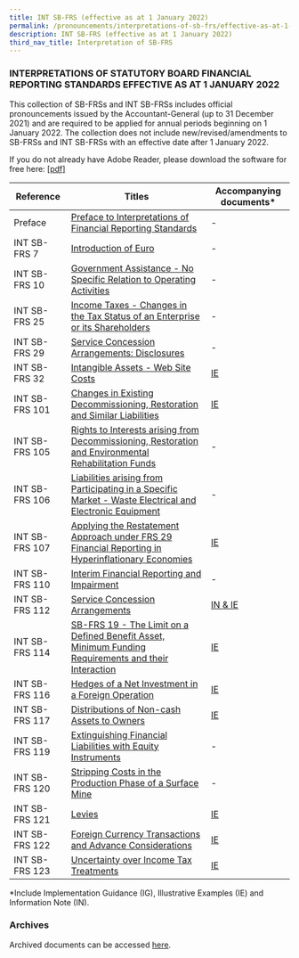 ```yaml
---
title: INT SB-FRS (effective as at 1 January 2022)
permalink: /pronouncements/interpretations-of-sb-frs/effective-as-at-1-january-2022/
description: INT SB-FRS (effective as at 1 January 2022)
third_nav_title: Interpretation of SB-FRS
---
```

### INTERPRETATIONS OF STATUTORY BOARD FINANCIAL REPORTING STANDARDS EFFECTIVE AS AT 1 JANUARY 2022

  

This collection of SB-FRSs and INT SB-FRSs includes official pronouncements issued by the Accountant-General (up to 31 December 2021) and are required to be applied for annual periods beginning on 1 January 2022. The collection does not include new/revised/amendments to SB-FRSs and INT SB-FRSs with an effective date after 1 January 2022.

If you do not already have Adobe Reader, please download the software for free here: [\[pdf\]](http://www.adobe.com/products/acrobat/readstep2.html)

| Reference | Titles | Accompanying documents\* |
| -------- | -------- | -------- |
| Preface | [Preface to Interpretations of Financial Reporting Standards](/files/Docs/Default%20Source/Int%20Sb%20Frs/Effective%20As%20At%201%20January%202022/int_sb-frs_preface.pdf) | - |
| INT SB-FRS 7 | [Introduction of Euro](/files/Docs/Default%20Source/Int%20Sb%20Frs/Effective%20As%20At%201%20January%202022/int_sb-frs_7_(2022).pdf) | - |
| INT SB-FRS 10 | [Government Assistance - No Specific Relation to Operating Activities](/files/Docs/Default%20Source/Int%20Sb%20Frs/Effective%20As%20At%201%20January%202022/int_sb-frs_10_(2022).pdf) | - |
| INT SB-FRS 25 | [Income Taxes - Changes in the Tax Status of an Enterprise or its Shareholders](/files/Docs/Default%20Source/Int%20Sb%20Frs/Effective%20As%20At%201%20January%202022/int_sb-frs_25_(2022).pdf) | - |
| INT SB-FRS 29 | [Service Concession Arrangements: Disclosures](/files/Docs/Default%20Source/Int%20Sb%20Frs/Effective%20As%20At%201%20January%202022/int_sb-frs_29_(2022).pdf) | - |
| INT SB-FRS 32 | [Intangible Assets - Web Site Costs](/files/Docs/Default%20Source/Int%20Sb%20Frs/Effective%20As%20At%201%20January%202022/int_sb-frs_32_(2022).pdf) | [IE](/files/Docs/Default%20Source/Int%20Sb%20Frs/Effective%20As%20At%201%20January%202022/int_sb-frs_32_ie_(2022).pdf) | 
| INT SB-FRS 101 | [Changes in Existing Decommissioning, Restoration and Similar Liabilities](/files/Docs/Default%20Source/Int%20Sb%20Frs/Effective%20As%20At%201%20January%202022/int_sb-frs_101_(2022).pdf) | [IE](/files/Docs/Default%20Source/Int%20Sb%20Frs/Effective%20As%20At%201%20January%202022/int_sb-frs_101_ie_(2022).pdf) | 
| INT SB-FRS 105 | [Rights to Interests arising from Decommissioning, Restoration and Environmental Rehabilitation Funds](/files/Docs/Default%20Source/Int%20Sb%20Frs/Effective%20As%20At%201%20January%202022/int_sb-frs_105_(2022).pdf) | - |
| INT SB-FRS 106 | [Liabilities arising from Participating in a Specific Market - Waste Electrical and Electronic Equipment](/files/Docs/Default%20Source/Int%20Sb%20Frs/Effective%20As%20At%201%20January%202022/int_sb-frs_106_(2022).pdf) | - |
| INT SB-FRS 107 | [Applying the Restatement Approach under FRS 29 Financial Reporting in Hyperinflationary Economies](/files/Docs/Default%20Source/Int%20Sb%20Frs/Effective%20As%20At%201%20January%202022/int_sb-frs_107_(2022).pdf) | [IE](/files/Docs/Default%20Source/Int%20Sb%20Frs/Effective%20As%20At%201%20January%202022/int_sb-frs_107_ie_(2022).pdf) | 
| INT SB-FRS 110 | [Interim Financial Reporting and Impairment](/files/Docs/Default%20Source/Int%20Sb%20Frs/Effective%20As%20At%201%20January%202022/sb-frs_110_(2022).pdf) | - |
| INT SB-FRS 112 | [Service Concession Arrangements](/files/Docs/Default%20Source/Int%20Sb%20Frs/Effective%20As%20At%201%20January%202022/int_sb-frs_112_(2022).pdf) | [IN & IE](/files/Docs/Default%20Source/Int%20Sb%20Frs/Effective%20As%20At%201%20January%202022/int_sb-frs_112_in_ie_(2022).pdf) |
| INT SB-FRS 114 | [SB-FRS 19 - The Limit on a Defined Benefit Asset, Minimum Funding Requirements and their Interaction](/files/Docs/Default%20Source/Int%20Sb%20Frs/Effective%20As%20At%201%20January%202022/int_sb-frs_114_(2022).pdf) | [IE](/files/Docs/Default%20Source/Int%20Sb%20Frs/Effective%20As%20At%201%20January%202022/int_sb-frs_114_ie_(2022).pdf) | 
| INT SB-FRS 116 | [Hedges of a Net Investment in a Foreign Operation](/files/Docs/Default%20Source/Int%20Sb%20Frs/Effective%20As%20At%201%20January%202022/int_sb-frs_116_(2022).pdf) | [IE](/files/Docs/Default%20Source/Int%20Sb%20Frs/Effective%20As%20At%201%20January%202022/int_sb-frs_116_ie_(2022).pdf) | 
| INT SB-FRS 117 | [Distributions of Non-cash Assets to Owners](/files/Docs/Default%20Source/Int%20Sb%20Frs/Effective%20As%20At%201%20January%202022/int_sb-frs_117_(2022).pdf) | [IE](/files/Docs/Default%20Source/Int%20Sb%20Frs/Effective%20As%20At%201%20January%202022/int_sb-frs_117_ie_(2022).pdf) | 
| INT SB-FRS 119 | [Extinguishing Financial Liabilities with Equity Instruments](/files/Docs/Default%20Source/Int%20Sb%20Frs/Effective%20As%20At%201%20January%202022/int_sb-frs_119_(2022).pdf) | - |
| INT SB-FRS 120 | [Stripping Costs in the Production Phase of a Surface Mine](/files/Docs/Default%20Source/Int%20Sb%20Frs/Effective%20As%20At%201%20January%202022/int_sb-frs_120_(2022).pdf) | - |
| INT SB-FRS 121 | [Levies](/files/Docs/Default%20Source/Int%20Sb%20Frs/Effective%20As%20At%201%20January%202022/int_sb-frs_121_(2022).pdf) | [IE](/files/Docs/Default%20Source/Int%20Sb%20Frs/Effective%20As%20At%201%20January%202022/int_sb-frs_121_ie_(2022).pdf) | 
| INT SB-FRS 122 | [Foreign Currency Transactions and Advance Considerations](/files/Docs/Default%20Source/Int%20Sb%20Frs/Effective%20As%20At%201%20January%202022/int_sb-frs_122_(2022).pdf) | [IE](/files/Docs/Default%20Source/Int%20Sb%20Frs/Effective%20As%20At%201%20January%202022/int_sb-frs_122_ie_(2022).pdf) |  
| INT SB-FRS 123 | [Uncertainty over Income Tax Treatments](/files/Docs/Default%20Source/Int%20Sb%20Frs/Effective%20As%20At%201%20January%202022/int_sb-frs_123_(2022).pdf) | [IE](/files/Docs/Default%20Source/Int%20Sb%20Frs/Effective%20As%20At%201%20January%202022/int_sb-frs_123_ie_(2022).pdf) |  

\*Include Implementation Guidance (IG), Illustrative Examples (IE) and Information Note (IN).
### Archives 
Archived documents can be accessed [here](/pronouncements/interpretations-of-sb-frs/archives/).